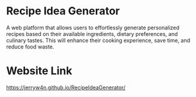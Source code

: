# Recipe Idea Generator
A web platform that allows users to effortlessly generate personalized recipes based on their available ingredients, dietary preferences, and culinary tastes. This will enhance their cooking experience, save time, and reduce food waste.

# Website Link
https://jerryw4n.github.io/RecipeIdeaGenerator/
